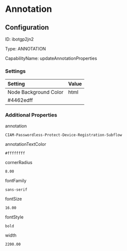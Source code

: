 # Annotation
## Configuration
ID:  ibotgp2jn2

Type: ANNOTATION 

CapabilityName: updateAnnotationProperties

### Settings
| Setting | Value  |
| :------------------------ | ---------------------------------------- |
| Node Background Color | html 
#4462edff | 






### Additional Properties
annotation
```string 
CIAM-Passwordless-Protect-Device-Registration-Subflow
```


annotationTextColor
```html 
#ffffffff
```


cornerRadius
```float64 
8.00
```


fontFamily
```string 
sans-serif
```


fontSize
```float64 
16.00
```


fontStyle
```string 
bold
```


width
```float64 
2200.00
```




